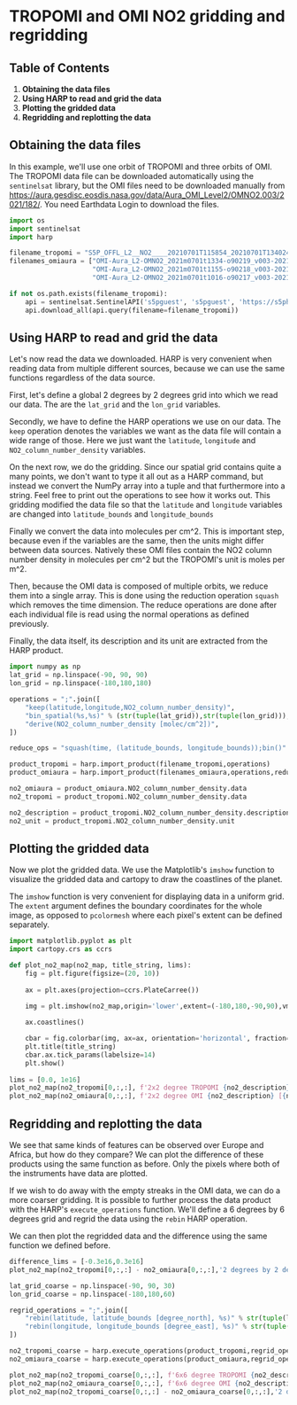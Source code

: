 # TROPOMI and OMI NO2 gridding and regridding

## Table of Contents
1. **Obtaining the data files**
2. **Using HARP to read and grid the data**
3. **Plotting the gridded data**
4. **Regridding and replotting the data**

## Obtaining the data files

In this example, we'll use one orbit of TROPOMI and three orbits of OMI. The TROPOMI data file can be downloaded automatically using the ```sentinelsat``` library, but the OMI files need to be downloaded manually from https://aura.gesdisc.eosdis.nasa.gov/data/Aura_OMI_Level2/OMNO2.003/2021/182/. You need Earthdata Login to download the files.


```python
import os
import sentinelsat
import harp

filename_tropomi = "S5P_OFFL_L2__NO2____20210701T115854_20210701T134024_19254_01_010400_20210703T054933.nc"
filenames_omiaura = ["OMI-Aura_L2-OMNO2_2021m0701t1334-o90219_v003-2021m0824t151422.he5",
                     "OMI-Aura_L2-OMNO2_2021m0701t1155-o90218_v003-2021m0824t151349.he5",
                     "OMI-Aura_L2-OMNO2_2021m0701t1016-o90217_v003-2021m0824t151358.he5"]

if not os.path.exists(filename_tropomi):
    api = sentinelsat.SentinelAPI('s5pguest', 's5pguest', 'https://s5phub.copernicus.eu/dhus', show_progressbars=False)
    api.download_all(api.query(filename=filename_tropomi))
```

## Using HARP to read and grid the data

Let's now read the data we downloaded. HARP is very convenient when reading data from multiple different sources, because we can use the same functions regardless of the data source.

First, let's define a global 2 degrees by 2 degrees grid into which we read our data. The are the ```lat_grid``` and the ```lon_grid``` variables. 

Secondly, we have to define the HARP operations we use on our data. The ```keep``` operation denotes the variables we want as the data file will contain a wide range of those. Here we just want the ```latitude```, ```longitude``` and ```NO2_column_number_density``` variables.

On the next row, we do the gridding. Since our spatial grid contains quite a many points, we don't want to type it all out as a HARP command, but instead we convert the NumPy array into a tuple and that furthermore into a string. Feel free to print out the operations to see how it works out. This gridding modified the data file so that the ```latitude``` and ```longitude``` variables are changed into ```latitude_bounds``` and ```longitude_bounds```

Finally we convert the data into molecules per cm^2. This is important step, because even if the variables are the same, then the units might differ between data sources. Natively these OMI files contain the NO2 column number density in molecules per cm^2 but the TROPOMI's unit is moles per m^2. 

Then, because the OMI data is composed of multiple orbits, we reduce them into a single array. This is done using the reduction operation ```squash``` which removes the time dimension. The reduce operations are done after each individual file is read using the normal operations as defined previously.

Finally, the data itself, its description and its unit are extracted from the HARP product.


```python
import numpy as np
lat_grid = np.linspace(-90, 90, 90)
lon_grid = np.linspace(-180,180,180)

operations = ";".join([
    "keep(latitude,longitude,NO2_column_number_density)",
    "bin_spatial(%s,%s)" % (str(tuple(lat_grid)),str(tuple(lon_grid))),
    "derive(NO2_column_number_density [molec/cm^2])",
])

reduce_ops = "squash(time, (latitude_bounds, longitude_bounds));bin()"

product_tropomi = harp.import_product(filename_tropomi,operations)
product_omiaura = harp.import_product(filenames_omiaura,operations,reduce_operations=reduce_ops)

no2_omiaura = product_omiaura.NO2_column_number_density.data
no2_tropomi = product_tropomi.NO2_column_number_density.data

no2_description = product_tropomi.NO2_column_number_density.description
no2_unit = product_tropomi.NO2_column_number_density.unit
```

## Plotting the gridded data

Now we plot the gridded data. We use the Matplotlib's ```imshow``` function to visualize the gridded data and cartopy to draw the coastlines of the planet. 

The ```imshow``` function is very convenient for displaying data in a uniform grid. The ```extent``` argument defines the boundary coordinates for the whole image, as opposed to ```pcolormesh``` where each pixel's extent can be defined separately.


```python
import matplotlib.pyplot as plt
import cartopy.crs as ccrs

def plot_no2_map(no2_map, title_string, lims):
    fig = plt.figure(figsize=(20, 10))
    
    ax = plt.axes(projection=ccrs.PlateCarree())
    
    img = plt.imshow(no2_map,origin='lower',extent=(-180,180,-90,90),vmin=lims[0],vmax=lims[1])

    ax.coastlines()

    cbar = fig.colorbar(img, ax=ax, orientation='horizontal', fraction=0.04, pad=0.1)
    plt.title(title_string)
    cbar.ax.tick_params(labelsize=14)
    plt.show()
    
lims = [0.0, 1e16]
plot_no2_map(no2_tropomi[0,:,:], f'2x2 degree TROPOMI {no2_description} [{no2_unit}]', lims)
plot_no2_map(no2_omiaura[0,:,:], f'2x2 degree OMI {no2_description} [{no2_unit}]', lims)
```
## Regridding and replotting the data

We see that same kinds of features can be observed over Europe and Africa, but how do they compare? We can plot the difference of these products using the same function as before. Only the pixels where both of the instruments have data are plotted.

If we wish to do away with the empty streaks in the OMI data, we can do a more coarser gridding. It is possible to further process the data product with the HARP's ```execute_operations``` function. We'll define a 6 degrees by 6 degrees grid and regrid the data using the ```rebin``` HARP operation.

We can then plot the regridded data and the difference using the same function we defined before.


```python
difference_lims = [-0.3e16,0.3e16]
plot_no2_map(no2_tropomi[0,:,:] - no2_omiaura[0,:,:],'2 degrees by 2 degrees TROPOMI - OMI difference',difference_lims)

lat_grid_coarse = np.linspace(-90, 90, 30)
lon_grid_coarse = np.linspace(-180,180,60)

regrid_operations = ";".join([
    "rebin(latitude, latitude_bounds [degree_north], %s)" % str(tuple(lat_grid_coarse)),
    "rebin(longitude, longitude_bounds [degree_east], %s)" % str(tuple(lon_grid_coarse))
])

no2_tropomi_coarse = harp.execute_operations(product_tropomi,regrid_operations).NO2_column_number_density.data
no2_omiaura_coarse = harp.execute_operations(product_omiaura,regrid_operations).NO2_column_number_density.data

plot_no2_map(no2_tropomi_coarse[0,:,:], f'6x6 degree TROPOMI {no2_description} [{no2_unit}]', lims)
plot_no2_map(no2_omiaura_coarse[0,:,:], f'6x6 degree OMI {no2_description} [{no2_unit}]', lims)
plot_no2_map(no2_tropomi_coarse[0,:,:] - no2_omiaura_coarse[0,:,:],'2 degrees by 2 degrees TROPOMI - OMI difference',difference_lims)

```